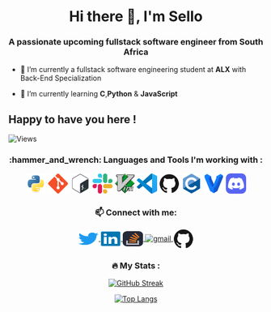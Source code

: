 <h1 align="center">Hi there 👋, I'm Sello
  
<h3 align="center">A passionate upcoming fullstack software engineer from South Africa</h3>
  
- 🔭 I’m currently a fullstack software engineering student at **ALX** with Back-End Specialization
  
- 🌱 I’m currently learning **C**,**Python** & **JavaScript**
  
## Happy to have you here ! <div align="right" id="badges">
<img src="https://komarev.com/ghpvc/?username=Real-Sello&style=flat-square&color=blue" alt="Views"/>
</div>
  
<h3 align="center"> :hammer_and_wrench: Languages and Tools I'm working with :</h3>
  
<div align="center">
  <img src="https://github.com/devicons/devicon/blob/master/icons/python/python-original.svg" title="Python" **alt="Python" width="40" height="40"/>
  <img src="https://github.com/devicons/devicon/blob/master/icons/git/git-plain.svg" title="Git" **alt="Git" width="40" height="40"/>
  <img src="https://github.com/devicons/devicon/blob/master/icons/bash/bash-original.svg" title="Bash" **alt="Bash" width="40" height="40"/>
  <img src="https://github.com/devicons/devicon/blob/master/icons/slack/slack-original.svg" title="Slack" **alt="Slack" width="40" height="40"/>
  <img src="https://github.com/devicons/devicon/blob/master/icons/vim/vim-original.svg" title="Vim" **alt="Vim" width="40" height="40"/>
  <img src="https://github.com/devicons/devicon/blob/master/icons/vscode/vscode-original.svg" title="VS-Code" **alt="VS-Code" width="40" height="40"/>
  <img src="https://github.com/devicons/devicon/blob/master/icons/github/github-original.svg" title="Github" **alt="Github" width="40" height="40"/>
  <img src="https://github.com/devicons/devicon/blob/master/icons/c/c-original.svg" title="C" **alt="C" width="40" height="40"/>
  <img src="https://github.com/devicons/devicon/blob/master/icons/vagrant/vagrant-original.svg" title="Vagrant" **alt="Vagrant" width="40" height="40"/>
  <a href="https://discord.com/" target="blank">
    <img src="https://github.com/tandpfun/skill-icons/blob/main/icons/Discord.svg" alt="Discord" height="40" width="40" />
  </a>
  
<h3 align="center">📫 Connect with me:</h3>
<div align="center">
  <a href="https://twitter.com/__Sello" target="blank">
    <img align="center" src="https://github.com/devicons/devicon/blob/master/icons/twitter/twitter-original.svg" alt="__Sello" height="30" width="40"/>
  </a>
  <a href="https://www.linkedin.com/in/sello-moneatse-2bb4aa130" target="blank">
    <img align="center" src="https://github.com/devicons/devicon/blob/master/icons/linkedin/linkedin-original.svg" alt="sello-moneatse" height="30" width="40"/>
  </a>
  <a href="https://stackoverflow.com/users/20726911" target="blank">
    <img align="center" src="https://github.com/tandpfun/skill-icons/blob/main/icons/StackOverflow-Dark.svg" alt="20726911" height="30" width="40" />
  </a>
  <a href="mailto:spmoneatse@gmail.com" target="blank">
    <img align="center" src="https://cdn.jsdelivr.net/npm/simple-icons@v3/icons/gmail.svg" alt="gmail" height="30" width="40" />
  </a>
  <a href="https://github.com/Real-Sello" target="blank">
    <img align="center" src="https://github.com/devicons/devicon/blob/master/icons/github/github-original.svg" alt="github" height="40w" width="40" />
  </a>
</div>

### :fire: My Stats :
[![GitHub Streak](https://github-readme-streak-stats.herokuapp.com?user=Real-Sello&theme=cobalt)](https://git.io/streak-stats)
  
[![Top Langs](https://github-readme-stats.vercel.app/api/top-langs/?username=Real-Sello&layout=compact&langs_count=8)](https://github.com/anuraghazra/github-readme-stats)
  

  
<!--
**Real-Sello/Real-Sello** is a ✨ _special_ ✨ repository because its `README.md` (this file) appears on your GitHub profile.

Here are some ideas to get you started:

- 🔭 I’m currently working on ...
- 🌱 I’m currently learning ...
- 👯 I’m looking to collaborate on ...
- 🤔 I’m looking for help with ...
- 💬 Ask me about ...
- 📫 How to reach me: ...
- 😄 Pronouns: ...
- ⚡ Fun fact: ...
-->

